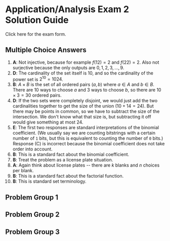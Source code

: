  # Application/Analysis Exam 2 Solution Guide

Click here for the exam form. 

## Multiple Choice Answers

1. **A**: Not injective, because for example $f(12) = 2$ and $f(22) = 2$. Also not surjective because the only outputs are $0, 1, 2, 3, \dots, 9$. 
2. **D**: The cardinality of the set itself is 10, and so the cardinality of the power set is $2^{10} = 1024$.
3. **B**: $A \times B$ is the set of all ordered pairs $(a,b)$ where $a \in A$ and $b \in B$. There are 10 ways to choose $a$ and 3 ways to choose $b$, so there are $10 \times 3 = 30$ ordered pairs.
4. **D**: If the two sets were completely disjoint, we would just add the two cardinalities together to get the size of the union ($10 + 14 = 24$). But there may be points in common, so we have to subtract the size of the intersection. We don't know what that size is, but subtracting it off would give something at most 24. 
5. **E**: The first two responses are standard interpretations of the binomial coefficient. (We usually say we are counting bitstrings with a certain number of `1` bits, but this is equivalent to counting the number of `0` bits.) Response (C) is incorrect because the binomial coefficient does not take order into account. 
6. **B**: This is a standard fact about the binomial coefficient. 
7. **B**: Treat the problem as a license plate situation. 
8. **A**: Again think about license plates -- there are $k$ blanks and $n$ choices per blank. 
9.  **B**: This is a standard fact about the factorial function. 
10. **B**: This is standard set terminology. 


## Problem Group 1

## Problem Group 2

## Problem Group 3


